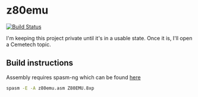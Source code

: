 # z80emu
[![Build Status](https://travis-ci.com/bailwillharr/z80emu.svg?token=yBqyt5kxcE2ijQzusxL9&branch=master)](https://travis-ci.com/bailwillharr/z80emu)

I'm keeping this project private until it's in a usable state. Once it is, I'll open a Cemetech topic.

## Build instructions

Assembly requires spasm-ng which can be found [here](https://github.com/alberthdev/spasm-ng)

```bash
spasm -E -A z80emu.asm Z80EMU.8xp
```

